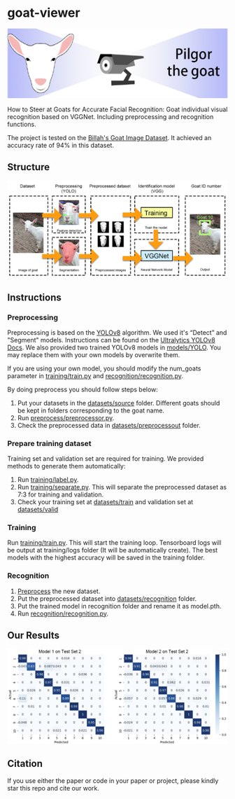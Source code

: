 # goat-viewer

<p align="center">
  <img src="https://github.com/P-WU-1999/goat-viewer/blob/main/repo_images/Concept.png">
</p>

How to Steer at Goats for Accurate Facial Recognition: Goat individual visual recognition based on VGGNet. Including 
preprocessing and recognition functions.

The project is tested on the [Billah's Goat Image Dataset](https://data.mendeley.com/datasets/4skwhnrscr/2). It achieved an accuracy rate of
94% in this dataset.

## Structure

<p align="center">
  <img src="https://github.com/P-WU-1999/goat-viewer/blob/main/repo_images/Methodology.png">
</p>

## Instructions

### Preprocessing

Preprocessing is based on the [YOLOv8](https://github.com/ultralytics/ultralytics) algorithm. We used it's “Detect” and 
"Segment" models. Instructions can be found on the [Ultralytics YOLOv8 Docs](https://docs.ultralytics.com/). 
We also provided two trained YOLOv8 models in [models/YOLO](https://github.com/P-WU-1999/goat-viewer/tree/main/models/YOLO).
You may replace them with your own models by overwrite them.

If you are using your own model, you should modify the num_goats parameter in [training/train.py](https://github.com/P-WU-1999/goat-viewer/blob/main/training/train.py) and [recognition/recognition.py](https://github.com/P-WU-1999/goat-viewer/tree/main/datasets/recognition).

By doing preprocess you should follow steps below:

1. Put your datasets in the [datasets/source](https://github.com/P-WU-1999/goat-viewer/tree/main/datasets/source) folder.
Different goats should be kept in folders corresponding to the goat name.
2. Run [preprocess/preprocessor.py](https://github.com/P-WU-1999/goat-viewer/blob/main/preprocess/preprocessor.py).
3. Check the preprocessed data in [datasets/preprocessout](https://github.com/P-WU-1999/goat-viewer/tree/main/datasets/preprocessout) folder.

### Prepare training dataset

Training set and validation set are required for training. We provided methods to generate them automatically:

1. Run [training/label.py](https://github.com/P-WU-1999/goat-viewer/blob/main/training/label.py).
2. Run [training/separate.py](https://github.com/P-WU-1999/goat-viewer/blob/main/training/separate.py). This will separate the preprocessed dataset as 7:3 for training and validation.
3. Check your training set at [datasets/train](https://github.com/P-WU-1999/goat-viewer/tree/main/datasets/train) and validation set at [datasets/valid](https://github.com/P-WU-1999/goat-viewer/tree/main/datasets/valid)

### Training

Run [training/train.py](https://github.com/P-WU-1999/goat-viewer/blob/main/training/train.py). This will start the training loop.
Tensorboard logs will be output at training/logs folder (It will be automatically create). The best models with the highest accuracy will be saved in the training folder.

### Recognition

1. [Preprocess](https://github.com/P-WU-1999/goat-viewer#preprocessing) the new dataset.
2. Put the preprocessed dataset into [datasets/recognition](https://github.com/P-WU-1999/goat-viewer/tree/main/datasets/recognition) folder.
3. Put the trained model in recognition folder and rename it as model.pth.
4. Run [recognition/recognition.py](https://github.com/P-WU-1999/goat-viewer/blob/main/recognition/recognition.py).

## Our Results

<p align="center">
  <img src="https://github.com/P-WU-1999/goat-viewer/blob/main/repo_images/ncm.png">
</p>

## Citation

If you use either the paper or code in your paper or project, please kindly star this repo and cite our work.



